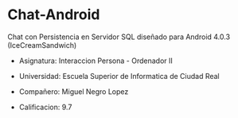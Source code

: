 # Chat-Android
Chat con Persistencia en Servidor SQL diseñado para Android 4.0.3 (IceCreamSandwich)


* Asignatura: Interaccion Persona - Ordenador II

* Universidad: Escuela Superior de Informatica de Ciudad Real

* Compañero: Miguel Negro Lopez

* Calificacion: 9.7
